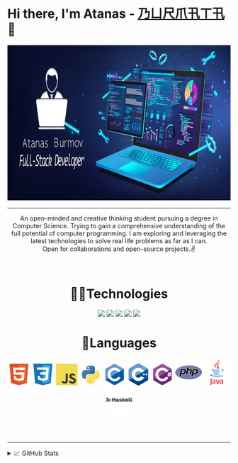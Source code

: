 # Hi there, I'm Atanas - [乃ㄩ尺爪卂ㄒ卂][Channel] 👋

<img src="Data/Photos/Image.png" alt="image" width="850" height="350"/>

---
<p align="center">
  <p1>
    An open-minded and creative thinking student pursuing a degree in Computer Science. 
    Trying to gain a comprehensive understanding of the full potential of computer programming.
    I am exploring and leveraging the latest technologies to solve real life problems as far as I can.<br> 
    Open for collaborations and open-source projects.✌
  </p1>
</p>

&nbsp;
<h1 align="center">👨‍💻Technologies</h1>
<p align="center">
  <img src="https://img.shields.io/badge/System.Administration-LinuxOS-blue">
  <img src="https://img.shields.io/badge/System.Administration-WindowsOS-blue">
  <img src="https://img.shields.io/badge/DataBase.Manager-MySql-blue">
  <img src="https://img.shields.io/badge/DataBase.Manager-Microsoft.SQL.Server-blue">
  <img src="https://img.shields.io/badge/IoT.Applications-Architecture.And.Design-blue">
</p>

<h1 align="center">📙Languages</h1>
<p align="center">
  <img alt="HTML" width="50px" src="https://github.com/devicons/devicon/blob/master/icons/html5/html5-original.svg">
  <img alt="CSS" width="50px" src="https://github.com/devicons/devicon/blob/master/icons/css3/css3-original.svg">
  <img alt="JavaScript" width="50px" src="https://github.com/devicons/devicon/blob/master/icons/javascript/javascript-original.svg">
  <img alt="Python" width="50px" src="https://github.com/devicons/devicon/blob/master/icons/python/python-original.svg">
  <img alt="Python" width="50px" src="https://github.com/devicons/devicon/blob/master/icons/c/c-original.svg">
  <img alt="C++" width="50px" src="https://github.com/devicons/devicon/blob/master/icons/cplusplus/cplusplus-original.svg">
  <img alt="C++" width="50px" src="https://github.com/devicons/devicon/blob/master/icons/csharp/csharp-original.svg">
  <img alt="C++" width="60px" src="https://github.com/devicons/devicon/blob/master/icons/php/php-original.svg">
  <img alt="C++" width="60px" src="https://github.com/devicons/devicon/blob/master/icons/java/java-original-wordmark.svg">
  <img alt="C++" width="60px" src="https://github.com/devicons/devicon/blob/master/icons/haskell/haskell-original-wordmark.svg">
</p>

<br><br/>

---

<details>
  <summary>📈 GitHub Stats</summary>
  
  <p>&nbsp;</p>

  <img align="left" alt="Burmov stats" src="https://github-readme-stats-flame-seven.vercel.app/api?username=aaburmov18&count_private=true&show_icons=true&hide_border=true&theme=blue-green" />

</details>

[Channel]: https://www.youtube.com/channel/UCPraG3BkO7lavS1WjXHXwTQ
